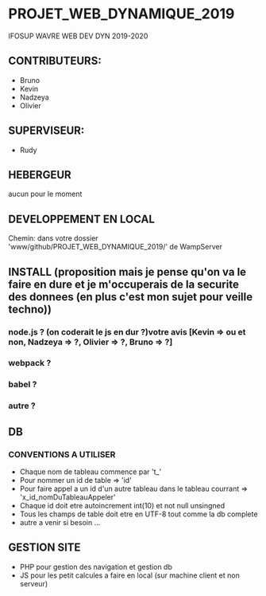 # PROJET_WEB_DYNAMIQUE_2019
IFOSUP WAVRE WEB DEV DYN 2019-2020

## CONTRIBUTEURS:

* Bruno
* Kevin
* Nadzeya
* Olivier

## SUPERVISEUR:

* Rudy

## HEBERGEUR

aucun pour le moment
  
## DEVELOPPEMENT EN LOCAL

Chemin: dans votre dossier 'www/github/PROJET_WEB_DYNAMIQUE_2019/' de WampServer

## INSTALL (proposition mais je pense qu'on va le faire en dure et je m'occuperais de la securite des donnees (en plus c'est mon sujet pour veille techno))

### node.js ? (on coderait le js en dur ?)votre avis [Kevin => ou et non, Nadzeya => ?, Olivier => ?, Bruno => ?]
### webpack ?
### babel ?
### autre ?

## DB

### CONVENTIONS A UTILISER

* Chaque nom de tableau commence par 't_'
* Pour nommer un id de table => 'id'
* Pour faire appel a un id d'un autre tableau dans le tableau courrant => 'x_id_nomDuTableauAppeler'
* Chaque id doit etre autoincrement int(10) et not null unsingned
* Tous les champs de table doit etre en UTF-8 tout comme la db complete
* autre a venir si besoin ...

## GESTION SITE

* PHP pour gestion des navigation et gestion db
* JS pour les petit calcules a faire en local (sur machine client et non serveur)
